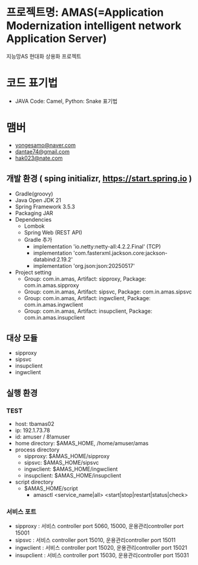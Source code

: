 # 프로젝트명: AMAS(=Application Modernization intelligent network Application Server)
지능망AS 현대화 상용화 프로젝트

# 코드 표기법
- JAVA Code: Camel, Python: Snake 표기법 

# 맴버
- yongesamo@naver.com
- dantae74@gmail.com
- hak023@nate.com

## 개발 환경 ( sping initializr, https://start.spring.io )
- Gradle(groovy)
- Java Open JDK 21
- Spring Framework 3.5.3
- Packaging JAR
- Dependencies
  - Lombok
  - Spring Web (REST API)
  - Gradle 추가
    - implementation 'io.netty:netty-all:4.2.2.Final' (TCP)
    - implementation 'com.fasterxml.jackson.core:jackson-databind:2.19.2'
    - implementation 'org.json:json:20250517'
- Project setting
  - Group: com.in.amas, Artifact: sipproxy, Package: com.in.amas.sipproxy
  - Group: com.in.amas, Artifact: sipsvc, Package: com.in.amas.sipsvc
  - Group: com.in.amas, Artifact: ingwclient, Package: com.in.amas.ingwclient
  - Group: com.in.amas, Artifact: insupclient, Package: com.in.amas.insupclient

## 대상 모듈
- sipproxy
- sipsvc
- insupclient
- ingwclient

## 실행 환경
### TEST
- host: tbamas02
- ip: 192.1.73.78
- id: amuser / 8!amuser
- home directory: $AMAS_HOME, /home/amuser/amas
- process directory
  - sipproxy: $AMAS_HOME/sipproxy
  - sipsvc: $AMAS_HOME/sipsvc
  - ingwclient: $AMAS_HOME/ingwclient
  - insupclient: $AMAS_HOME/insupclient
- script directory
  - $AMAS_HOME/script
    - amasctl <service_name|all> <start|stop|restart|status|check>

### 서비스 포트
- sipproxy : 서비스 controller port 5060, 15000, 운용관리controller port 15001
- sipsvc : 서비스 controller port 15010, 운용관리controller port 15011
- ingwclient : 서비스 controller port 15020, 운용관리controller port 15021
- insupclient : 서비스 controller port 15030, 운용관리controller port 15031
